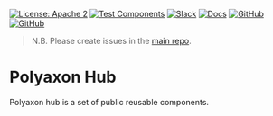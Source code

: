 [![License: Apache 2](https://img.shields.io/badge/License-apache2-green.svg)](LICENSE)
[![Test Components](https://github.com/polyaxon/hub/actions/workflows/check.yml/badge.svg)](https://github.com/polyaxon/hub/actions/workflows/check.yml)
[![Slack](https://img.shields.io/badge/chat-on%20slack-aadada.svg?logo=slack&longCache=true)](https://polyaxon.com/slack/)
[![Docs](https://img.shields.io/badge/docs-stable-brightgreen.svg?style=flat)](https://polyaxon.com/docs/)
[![GitHub](https://img.shields.io/badge/issue_tracker-github-blue?logo=github)](https://github.com/polyaxon/polyaxon/issues)
[![GitHub](https://img.shields.io/badge/roadmap-github-blue?logo=github)](https://github.com/polyaxon/polyaxon/milestones)


> N.B. Please create issues in the [main repo](https://github.com/polyaxon/polyaxon/issues).

# Polyaxon Hub

Polyaxon hub is a set of public reusable components.
